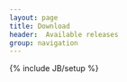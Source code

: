 ```yaml
---
layout: page
title: Download
header:  Available releases
group: navigation
---
```

{% include JB/setup %}


